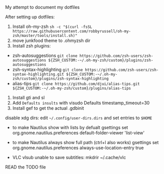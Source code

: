 My attempt to document my dotfiles

After setting up dotfiles:
1. Install oh-my-zsh `sh -c "$(curl -fsSL https://raw.githubusercontent.com/robbyrussell/oh-my-zsh/master/tools/install.sh)"`
1. move junkfood theme to .ohmyzsh dir
1. Install zsh plugins: 
* zsh-autosuggestions `git clone https://github.com/zsh-users/zsh-autosuggestions ${ZSH_CUSTOM:-~/.oh-my-zsh/custom}/plugins/zsh-autosuggestions`
* zsh-syntax-highlighting `git clone https://github.com/zsh-users/zsh-syntax-highlighting.git ${ZSH_CUSTOM:-~/.oh-my-zsh/custom}/plugins/zsh-syntax-highlighting`
* alias-tips `git clone https://github.com/djui/alias-tips.git ${ZSH_CUSTOM:-~/.oh-my-zsh/custom}/plugins/alias-tips`
1. Install gti and sl
1. Add `Defaults insults` with visudo
Defaults timestamp_timeout=30
1. Install gef to get the actual .gdbinit

disable xdg dirs:
edit `~/.config/user-dirs.dirs` and set entries to `$HOME`

* to make Nautilus show with lists by defualt
gsettings set org.gnome.nautilus.preferences default-folder-viewer 'list-view'
* to make Nautilus always show full path (ctrl+l also works)
gsettings set org.gnome.nautilus.preferences always-use-location-entry true


* VLC vlsub unable to save subtitles:
mkdrir ~/.cache/vlc


READ the TODO file
